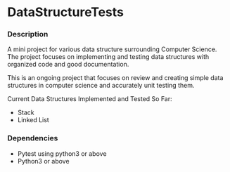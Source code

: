# DataStructureTests

### Description 

A mini project for various data structure surrounding Computer Science. 
The project focuses on implementing and testing data structures with organized code and good documentation. 

This is an ongoing project that focuses on review and creating simple data structures in computer science and accurately unit testing them.

Current Data Structures Implemented and Tested So Far: 
- Stack 
- Linked List 

### Dependencies 
- Pytest using python3 or above 
- Python3 or above 
